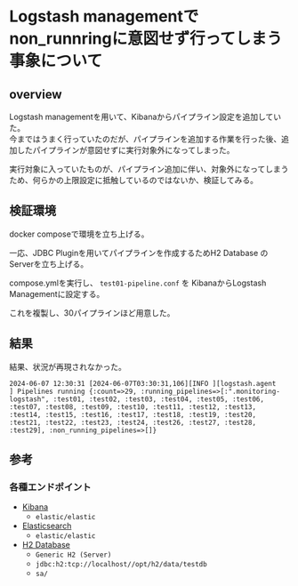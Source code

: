 # Logstash managementでnon_runnringに意図せず行ってしまう事象について

## overview

Logstash managementを用いて、Kibanaからパイプライン設定を追加していた。  
今まではうまく行っていたのだが、パイプラインを追加する作業を行った後、追加したパイプラインが意図せずに実行対象外になってしまった。

実行対象に入っていたものが、パイプライン追加に伴い、対象外になってしまうため、何らかの上限設定に抵触しているのではないか、検証してみる。

## 検証環境

docker composeで環境を立ち上げる。

一応、JDBC Pluginを用いてパイプラインを作成するためH2 Database のServerを立ち上げる。

compose.ymlを実行し、 `test01-pipeline.conf` を KibanaからLogstash Managementに設定する。

これを複製し、30パイプラインほど用意した。

## 結果

結果、状況が再現されなかった。

```
2024-06-07 12:30:31 [2024-06-07T03:30:31,106][INFO ][logstash.agent           ] Pipelines running {:count=>29, :running_pipelines=>[:".monitoring-logstash", :test01, :test02, :test03, :test04, :test05, :test06, :test07, :test08, :test09, :test10, :test11, :test12, :test13, :test14, :test15, :test16, :test17, :test18, :test19, :test20, :test21, :test22, :test23, :test24, :test26, :test27, :test28, :test29], :non_running_pipelines=>[]}
```

## 参考

### 各種エンドポイント

* [Kibana](http://localhost:5601)
  * `elastic/elastic`
* [Elasticsearch](https://localhost:9200)
  * `elastic/elastic`
* [H2 Database](http://localhost:8082)
  * `Generic H2 (Server)`
  * `jdbc:h2:tcp://localhost//opt/h2/data/testdb`
  * `sa/`